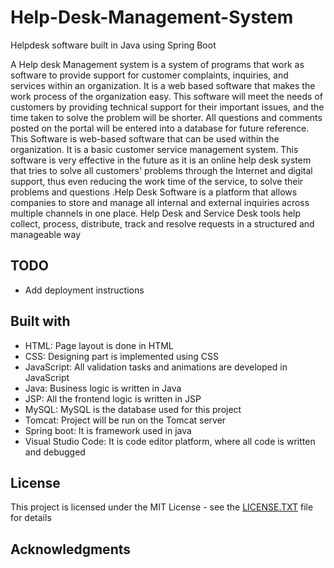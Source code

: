 # Help-Desk-Management-System
Helpdesk software built in Java using Spring Boot

A Help desk Management system is a system of programs that work as software to provide support for
customer complaints, inquiries, and services within an organization. It is a web based software that makes the
work process of the organization easy. This software will meet the needs of customers by providing technical
support for their important issues, and the time taken to solve the problem will be shorter. All questions and
comments posted on the portal will be entered into a database for future reference. This Software is web-based
software that can be used within the organization. It is a basic customer service management system. This
software is very effective in the future as it is an online help desk system that tries to solve all customers' problems
through the Internet and digital support, thus even reducing the work time of the service, to solve their
problems and questions .Help Desk Software is a platform that allows companies to store and manage all internal and external inquiries
across multiple channels in one place. Help Desk and Service Desk tools help collect, process, distribute, track
and resolve requests in a structured and manageable way

## TODO

* Add deployment instructions
 
## Built with
* HTML: Page layout is done in HTML
* CSS: Designing part is implemented using CSS
* JavaScript: All validation tasks and animations are developed in JavaScript
* Java: Business logic is written in Java
* JSP: All the frontend logic is written in JSP
* MySQL: MySQL is the database used for this project
* Tomcat: Project will be run on the Tomcat server
* Spring boot: It is framework used in java
* Visual Studio Code: It is code editor platform, where all code is written and debugged
## License

This project is licensed under the MIT License - see the [LICENSE.TXT](LICENSE.TXT) file for details

## Acknowledgments
